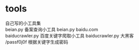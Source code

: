# tools
自己写的小工具集</br>
beian.py 			备案查询小工具 beian.py baidu.com</br>
baiducrawler.py		百度关键字爬取小工具 baiducrawler.py 大黑客</br>
/passf0j0f 			根据关键字生成密码</br>
